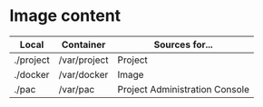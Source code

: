 # Image content

| Local     | Container     | Sources for...                    |
|-----------|---------------|-----------------------------------|
| ./project | /var/project  | Project                           |
| ./docker  | /var/docker   | Image                             |
| ./pac     | /var/pac      | Project Administration Console    |
